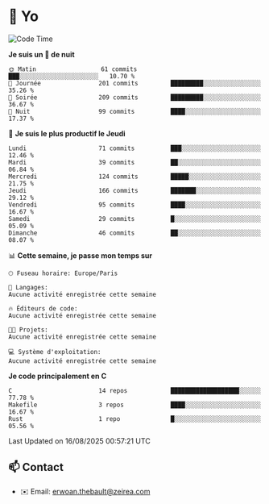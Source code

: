 # 👋 Yo

<!--START_SECTION:waka-->
![Code Time](http://img.shields.io/badge/Code%20Time-212%20hrs%208%20mins-blue)

**Je suis un 🦉 de nuit** 

```text
🌞 Matin                  61 commits          ███░░░░░░░░░░░░░░░░░░░░░░   10.70 % 
🌆 Journée                201 commits         █████████░░░░░░░░░░░░░░░░   35.26 % 
🌃 Soirée                 209 commits         █████████░░░░░░░░░░░░░░░░   36.67 % 
🌙 Nuit                   99 commits          ████░░░░░░░░░░░░░░░░░░░░░   17.37 % 
```
📅 **Je suis le plus productif le Jeudi** 

```text
Lundi                    71 commits          ███░░░░░░░░░░░░░░░░░░░░░░   12.46 % 
Mardi                    39 commits          ██░░░░░░░░░░░░░░░░░░░░░░░   06.84 % 
Mercredi                 124 commits         █████░░░░░░░░░░░░░░░░░░░░   21.75 % 
Jeudi                    166 commits         ███████░░░░░░░░░░░░░░░░░░   29.12 % 
Vendredi                 95 commits          ████░░░░░░░░░░░░░░░░░░░░░   16.67 % 
Samedi                   29 commits          █░░░░░░░░░░░░░░░░░░░░░░░░   05.09 % 
Dimanche                 46 commits          ██░░░░░░░░░░░░░░░░░░░░░░░   08.07 % 
```


📊 **Cette semaine, je passe mon temps sur** 

```text
🕑︎ Fuseau horaire: Europe/Paris

💬 Langages: 
Aucune activité enregistrée cette semaine

🔥 Éditeurs de code: 
Aucune activité enregistrée cette semaine

🐱‍💻 Projets: 
Aucune activité enregistrée cette semaine

💻 Système d'exploitation: 
Aucune activité enregistrée cette semaine
```

**Je code principalement en C** 

```text
C                        14 repos            ███████████████████░░░░░░   77.78 % 
Makefile                 3 repos             ████░░░░░░░░░░░░░░░░░░░░░   16.67 % 
Rust                     1 repo              █░░░░░░░░░░░░░░░░░░░░░░░░   05.56 % 
```




 Last Updated on 16/08/2025 00:57:21 UTC
<!--END_SECTION:waka-->

## 📫 Contact

- ✉️ Email: erwoan.thebault@zeirea.com
